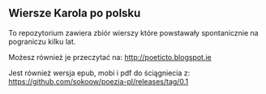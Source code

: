 Wiersze Karola po polsku
---------------------------

To repozytorium zawiera zbiór wierszy które powstawały spontanicznie na pograniczu kilku lat.


Możesz również je przeczytać na: http://poeticto.blogspot.ie

Jest również wersja epub, mobi i pdf do ściągniecia z: https://github.com/sokoow/poezja-pl/releases/tag/0.1
